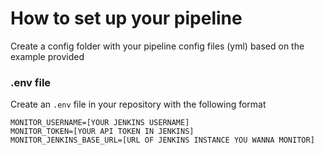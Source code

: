 # How to set up your pipeline

Create a config folder with your pipeline config files (yml) based on the example provided

### .env file

Create an `.env` file in your repository with the following format

```
MONITOR_USERNAME=[YOUR JENKINS USERNAME]
MONITOR_TOKEN=[YOUR API TOKEN IN JENKINS]
MONITOR_JENKINS_BASE_URL=[URL OF JENKINS INSTANCE YOU WANNA MONITOR]
```

